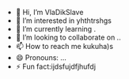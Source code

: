 - 👋 Hi, I’m VlaDikSlave
- 👀 I’m interested in yhthtrshgs
- 🌱 I’m currently learning .
- 💞️ I’m looking to collaborate on ..
- 📫 How to reach me kukuha)s
- 😄 Pronouns: ...
- ⚡ Fun fact:ijdsfujdfjhufdj

<!---
VlaDikSlave/VlaDikSlave is a ✨ special ✨ repository because its `README.md` (this file) appears on your GitHub profile.
You can click the Preview link to take a look at your changes.
--->
